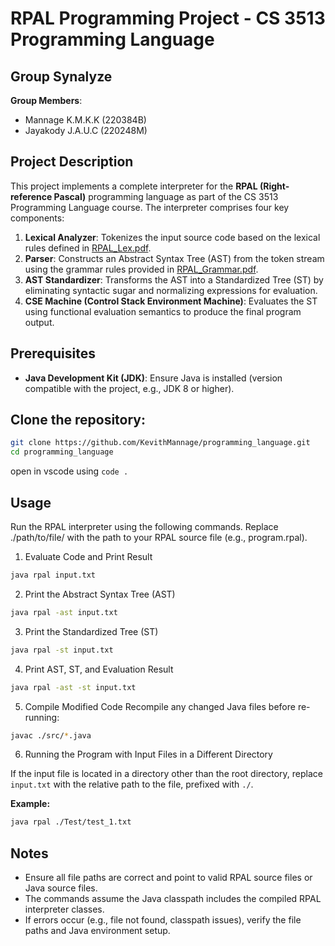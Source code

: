 # RPAL Programming Project - CS 3513 Programming Language

## Group Synalyze

**Group Members**:  
- Mannage K.M.K.K (220384B)  
- Jayakody J.A.U.C (220248M)

## Project Description

This project implements a complete interpreter for the **RPAL (Right-reference Pascal)** programming language as part of the CS 3513 Programming Language course. The interpreter comprises four key components:

1. **Lexical Analyzer**: Tokenizes the input source code based on the lexical rules defined in [RPAL_Lex.pdf](Docs/RPAL_Lex.pdf).
2. **Parser**: Constructs an Abstract Syntax Tree (AST) from the token stream using the grammar rules provided in [RPAL_Grammar.pdf](Docs/RPAL_Grammar.pdf).
3. **AST Standardizer**: Transforms the AST into a Standardized Tree (ST) by eliminating syntactic sugar and normalizing expressions for evaluation.
4. **CSE Machine (Control Stack Environment Machine)**: Evaluates the ST using functional evaluation semantics to produce the final program output.

## Prerequisites

- **Java Development Kit (JDK)**: Ensure Java is installed (version compatible with the project, e.g., JDK 8 or higher).

## Clone the repository:
   ```bash
   git clone https://github.com/KevithMannage/programming_language.git
   cd programming_language
   ```
   open in vscode using `code .`

## Usage
Run the RPAL interpreter using the following commands. Replace ./path/to/file/ with the path to your RPAL source file (e.g., program.rpal).

1. Evaluate Code and Print Result
```bash
java rpal input.txt
```
2. Print the Abstract Syntax Tree (AST)
```bash
java rpal -ast input.txt
```
3. Print the Standardized Tree (ST)
```bash
java rpal -st input.txt
```
4. Print AST, ST, and Evaluation Result
```bash
java rpal -ast -st input.txt
```
5. Compile Modified Code
Recompile any changed Java files before re-running:
```bash
javac ./src/*.java
```
6. Running the Program with Input Files in a Different Directory

If the input file is located in a directory other than the root directory, replace `input.txt` with the relative path to the file, prefixed with `./`.

**Example:**

```bash
java rpal ./Test/test_1.txt
```

## Notes
  - Ensure all file paths are correct and point to valid RPAL source files or Java source files.
  - The commands assume the Java classpath includes the compiled RPAL interpreter classes.
  - If errors occur (e.g., file not found, classpath issues), verify the file paths and Java environment setup.

   
